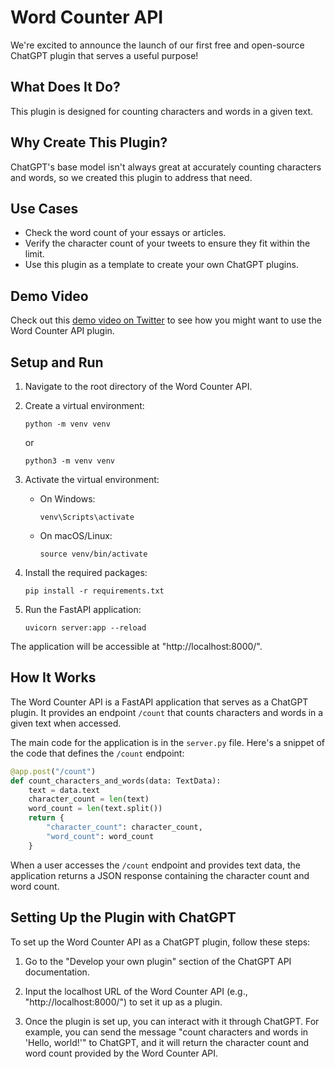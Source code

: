 # Word Counter API

We're excited to announce the launch of our first free and open-source ChatGPT plugin that serves a useful purpose!

## What Does It Do?
This plugin is designed for counting characters and words in a given text.

## Why Create This Plugin?
ChatGPT's base model isn't always great at accurately counting characters and words, so we created this plugin to address that need.

## Use Cases
- Check the word count of your essays or articles.
- Verify the character count of your tweets to ensure they fit within the limit.
- Use this plugin as a template to create your own ChatGPT plugins.

## Demo Video
Check out this [demo video on Twitter](https://twitter.com/ykdojo/status/1646060716833783808) to see how you might want to use the Word Counter API plugin.

## Setup and Run

1. Navigate to the root directory of the Word Counter API.

2. Create a virtual environment:
   ```
   python -m venv venv
   ```

   or

   ```
   python3 -m venv venv
   ```

3. Activate the virtual environment:
   - On Windows:
     ```
     venv\Scripts\activate
     ```
   - On macOS/Linux:
     ```
     source venv/bin/activate
     ```

4. Install the required packages:
   ```
   pip install -r requirements.txt
   ```

5. Run the FastAPI application:
   ```
   uvicorn server:app --reload
   ```

The application will be accessible at "http://localhost:8000/".

## How It Works

The Word Counter API is a FastAPI application that serves as a ChatGPT plugin. It provides an endpoint `/count` that counts characters and words in a given text when accessed.

The main code for the application is in the `server.py` file. Here's a snippet of the code that defines the `/count` endpoint:

```python
@app.post("/count")
def count_characters_and_words(data: TextData):
    text = data.text
    character_count = len(text)
    word_count = len(text.split())
    return {
        "character_count": character_count,
        "word_count": word_count
    }
```

When a user accesses the `/count` endpoint and provides text data, the application returns a JSON response containing the character count and word count.

## Setting Up the Plugin with ChatGPT

To set up the Word Counter API as a ChatGPT plugin, follow these steps:

1. Go to the "Develop your own plugin" section of the ChatGPT API documentation.

2. Input the localhost URL of the Word Counter API (e.g., "http://localhost:8000/") to set it up as a plugin.

3. Once the plugin is set up, you can interact with it through ChatGPT. For example, you can send the message "count characters and words in 'Hello, world!'" to ChatGPT, and it will return the character count and word count provided by the Word Counter API.
